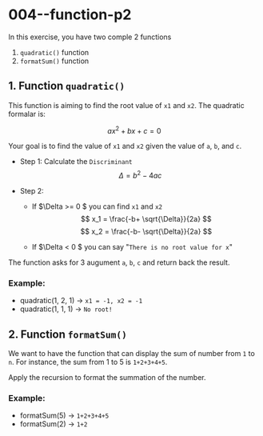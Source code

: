# 004--function-p2

In this exercise, you have two comple 2 functions
1. `quadratic()` function
2. `formatSum()` function

## 1. Function `quadratic()` 
This function is aiming to find the root value of `x1` and `x2`. The quadratic formalar is:

$$ ax^2+bx+c=0 $$

Your goal is to find the value of `x1` and `x2` given the value of `a`, `b`, and `c`.

- Step 1: Calculate the `Discriminant`
$$ \Delta = b^2-4ac $$

- Step 2: 
    - If $\Delta >= 0 $ you can find `x1` and `x2`
    $$ x_1 = \frac{-b+ \sqrt{\Delta}}{2a} $$
    $$ x_2 = \frac{-b- \sqrt{\Delta}}{2a} $$

    - If $\Delta < 0 $ you can say "`There is no root value for x`"


The function asks for 3 augument `a`, `b`, `c` and return back the result.

### Example: 
- quadratic(1, 2, 1) -> `x1 = -1, x2 = -1`
- quadratic(1, 1, 1) -> `No root!`

## 2. Function `formatSum()`
We want to have the function that can display the sum of number from `1` to `n`. For instance, the sum from 1 to 5 is `1+2+3+4+5`.

Apply the recursion to format the summation of the number.

### Example:
- formatSum(5) -> `1+2+3+4+5`
- formatSum(2) -> `1+2`
